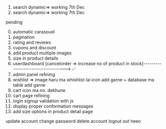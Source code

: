 1. search dynamic=> working 7th Dec
2. search dynamic=> working 7th Dec

pending 

0. automatic carasouel
1. pagination
2. rating and reviews
3. cupons and discount
4. add product multiple images
5. size in product details
6. userdashboard [cancelorder => increase no of product in stock]-----------------------------------> ✅
7. admin panel refining
8. wishlist => image haru ma whishlist lai icon add garne + database ma table add garne
9. cart icon ma no. dekhune
10. cart page refining
11. login signup validation with js
12. display proper conformation messages
13. add size options in product detail page

<!-- user dashboard side panel -->
update account
change password
delete account
logout out
heeo